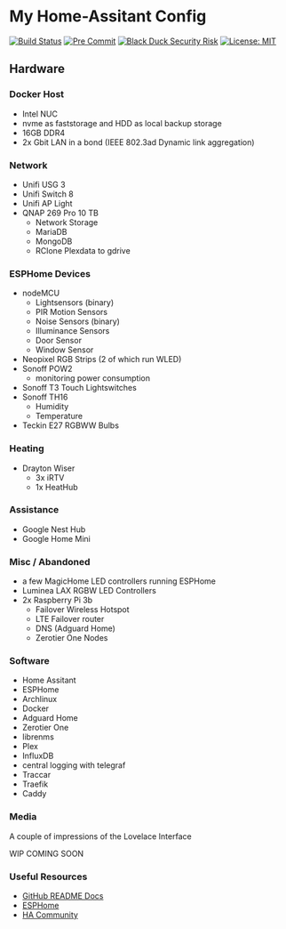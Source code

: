 # My Home-Assitant Config

[![Build Status](https://travis-ci.org/phixion/Home-AssistantConfig.svg?branch=master)](https://travis-ci.org/phixion/Home-AssistantConfig)
[![Pre Commit](https://img.shields.io/badge/pre--commit-enabled-brightgreen?logo=pre-commit&logoColor=white)](https://github.com/pre-commit/pre-commit)
[![Black Duck Security Risk](https://copilot.blackducksoftware.com/github/repos/phixion/Home-AssistantConfig/branches/master/badge-risk.svg)](https://copilot.blackducksoftware.com/github/repos/phixion/Home-AssistantConfig/branches/master)
[![License: MIT](https://img.shields.io/badge/License-MIT-yellow.svg)](https://opensource.org/licenses/MIT)

## Hardware

### Docker Host

- Intel NUC
- nvme as faststorage and HDD as local backup storage
- 16GB DDR4
- 2x Gbit LAN in a bond (IEEE 802.3ad Dynamic link aggregation)

### Network

- Unifi USG 3
- Unifi Switch 8
- Unifi AP Light
- QNAP 269 Pro 10 TB
  - Network Storage
  - MariaDB
  - MongoDB
  - RClone Plexdata to gdrive

### ESPHome Devices

- nodeMCU
  - Lightsensors (binary)
  - PIR Motion Sensors
  - Noise Sensors (binary)
  - Illuminance Sensors
  - Door Sensor
  - Window Sensor
- Neopixel RGB Strips (2 of which run WLED)
- Sonoff POW2
  - monitoring power consumption
- Sonoff T3 Touch Lightswitches
- Sonoff TH16
  - Humidity
  - Temperature
- Teckin E27 RGBWW Bulbs

### Heating

- Drayton Wiser
  - 3x iRTV
  - 1x HeatHub

### Assistance

- Google Nest Hub
- Google Home Mini

### Misc / Abandoned

- a few MagicHome LED controllers running ESPHome
- Luminea LAX RGBW LED Controllers
- 2x Raspberry Pi 3b
  - Failover Wireless Hotspot
  - LTE Failover router
  - DNS (Adguard Home)
  - Zerotier One Nodes

### Software

- Home Assitant
- ESPHome
- Archlinux
- Docker
- Adguard Home
- Zerotier One
- librenms
- Plex
- InfluxDB
- central logging with telegraf
- Traccar
- Traefik
- Caddy

### Media

A couple of impressions of the Lovelace Interface

WIP COMING SOON

### Useful Resources

- [GitHub README Docs](https://help.github.com/en/github/writing-on-github/basic-writing-and-formatting-syntax)
- [ESPHome](https://esphome.io)
- [HA Community](https://community.home-assistant.io/)
